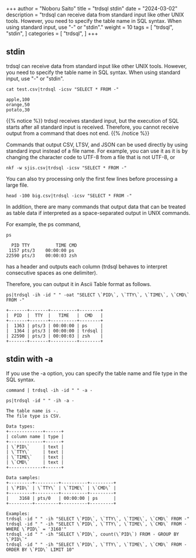 +++
author = "Noboru Saito"
title = "trdsql stdin"
date = "2024-03-02"
description = "trdsql can receive data from standard input like other UNIX tools. However, you need to specify the table name in SQL syntax. When using standard input, use \"-\" or \"stdin\"."
weight = 10
tags = [
    "trdsql",
    "stdin",
]
categories = [
    "trdsql",
]
+++

## stdin

trdsql can receive data from standard input like other UNIX tools. However, you need to specify the table name in SQL syntax. When using standard input, use "-" or "stdin".

```console
cat test.csv|trdsql -icsv "SELECT * FROM -"
```

```csv
apple,100
orange,50
potato,30
```

{{% notice %}}
trdsql receives standard input, but the execution of SQL starts after all standard input is received.
Therefore, you cannot receive output from a command that does not end.
{{% /notice %}}

Commands that output CSV, LTSV, and JSON can be used directly by using standard input instead of a file name.
For example, you can use it as it is by changing the character code to UTF-8 from a file that is not UTF-8, or

```console
nkf -w sjis.csv|trdsql -icsv "SELECT * FROM -"
```

You can also try processing only the first few lines before processing a large file.

```console
head -100 big.csv|trdsql -icsv "SELECT * FROM -"
```

In addition, there are many commands that output data that can be treated as table data if interpreted as a space-separated output in UNIX commands.

For example, the ps command,

```console
ps
```

```
  PID TTY          TIME CMD
 1157 pts/3    00:00:00 ps
22590 pts/3    00:00:03 zsh
```

has a header and outputs each column (trdsql behaves to interpret consecutive spaces as one delimiter).

Therefore, you can output it in Ascii Table format as follows.

```console
ps|trdsql -ih -id " " -oat "SELECT \`PID\`, \`TTY\`, \`TIME\`, \`CMD\` FROM -"
```

```
+-------+-------+----------+--------+
|  PID  |  TTY  |   TIME   |  CMD   |
+-------+-------+----------+--------+
|  1363 | pts/3 | 00:00:00 | ps     |
|  1364 | pts/3 | 00:00:00 | trdsql |
| 22590 | pts/3 | 00:00:03 | zsh    |
+-------+-------+----------+--------+
```

## stdin with -a

If you use the -a option, you can specify the table name and file type in the SQL syntax.

```console
command | trdsql -ih -id " " -a -
```

```console
ps|trdsql -id " " -ih -a -
```
```
The table name is -.
The file type is CSV.

Data types:
+-------------+------+
| column name | type |
+-------------+------+
| \`PID\`     | text |
| \`TTY\`     | text |
| \`TIME\`    | text |
| \`CMD\`     | text |
+-------------+------+

Data samples:
+---------+---------+----------+---------+
| \`PID\` | \`TTY\` | \`TIME\` | \`CMD\` |
+---------+---------+----------+---------+
|    3168 | pts/0   | 00:00:00 | ps      |
+---------+---------+----------+---------+

Examples:
trdsql -id " " -ih "SELECT \`PID\`, \`TTY\`, \`TIME\`, \`CMD\` FROM -"
trdsql -id " " -ih "SELECT \`PID\`, \`TTY\`, \`TIME\`, \`CMD\` FROM - WHERE \`PID\` = '3168'"
trdsql -id " " -ih "SELECT \`PID\`, count(\`PID\`) FROM - GROUP BY \`PID\`"
trdsql -id " " -ih "SELECT \`PID\`, \`TTY\`, \`TIME\`, \`CMD\` FROM - ORDER BY \`PID\` LIMIT 10"
```
